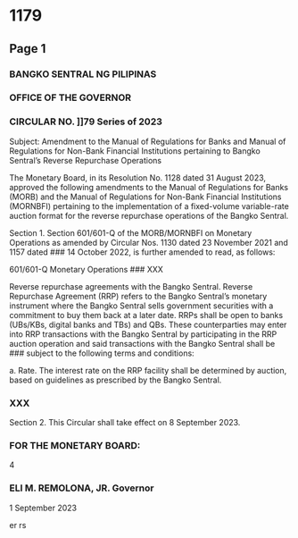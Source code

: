 # 1179

## Page 1

### BANGKO SENTRAL NG PILIPINAS

### OFFICE OF THE GOVERNOR

### CIRCULAR NO. ]]79 Series of 2023

Subject: Amendment to the Manual of Regulations for Banks and Manual of Regulations for Non-Bank Financial Institutions pertaining to Bangko Sentral’s Reverse Repurchase Operations

The Monetary Board, in its Resolution No. 1128 dated 31 August 2023, approved the following amendments to the Manual of Regulations for Banks (MORB) and the Manual of Regulations for Non-Bank Financial Institutions (MORNBFI) pertaining to the implementation of a fixed-volume variable-rate auction format for the reverse repurchase operations of the Bangko Sentral.

Section 1. Section 601/601-Q of the MORB/MORNBFI on Monetary Operations as amended by Circular Nos. 1130 dated 23 November 2021 and 1157 dated ### 14 October 2022, is further amended to read, as follows:

601/601-Q Monetary Operations ### XXX

Reverse repurchase agreements with the Bangko Sentral. Reverse Repurchase Agreement (RRP) refers to the Bangko Sentral’s monetary instrument where the Bangko Sentral sells government securities with a commitment to buy them back at a later date. RRPs shall be open to banks (UBs/KBs, digital banks and TBs) and QBs. These counterparties may enter into RRP transactions with the Bangko Sentral by participating in the RRP auction operation and said transactions with the Bangko Sentral shall be ### subject to the following terms and conditions:

a. Rate. The interest rate on the RRP facility shall be determined by auction, based on guidelines as prescribed by the Bangko Sentral.

### XXX

Section 2. This Circular shall take effect on 8 September 2023.

### FOR THE MONETARY BOARD:

4

### ELI M. REMOLONA, JR. Governor

1 September 2023

er rs 